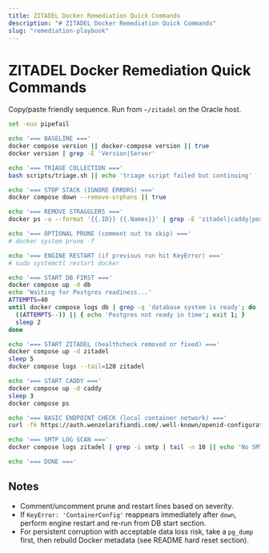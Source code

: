 ```yaml
---
title: ZITADEL Docker Remediation Quick Commands
description: "# ZITADEL Docker Remediation Quick Commands"
slug: "remediation-playbook"
---
```


# ZITADEL Docker Remediation Quick Commands

Copy/paste friendly sequence. Run from `~/zitadel` on the Oracle host.

```bash
set -euo pipefail

echo '=== BASELINE ==='
docker compose version || docker-compose version || true
docker version | grep -E 'Version|Server'

echo '=== TRIAGE COLLECTION ==='
bash scripts/triage.sh || echo 'triage script failed but continuing'

echo '=== STOP STACK (IGNORE ERRORS) ==='
docker compose down --remove-orphans || true

echo '=== REMOVE STRAGGLERS ==='
docker ps -a --format '{{.ID}} {{.Names}}' | grep -E 'zitadel|caddy|postgres|db' | awk '{print $1}' | xargs -r docker rm -f || true

echo '=== OPTIONAL PRUNE (comment out to skip) ==='
# docker system prune -f

echo '=== ENGINE RESTART (if previous run hit KeyError) ==='
# sudo systemctl restart docker

echo '=== START DB FIRST ==='
docker compose up -d db
echo 'Waiting for Postgres readiness...'
ATTEMPTS=40
until docker compose logs db | grep -q 'database system is ready'; do
  ((ATTEMPTS--)) || { echo 'Postgres not ready in time'; exit 1; }
  sleep 2
done

echo '=== START ZITADEL (healthcheck removed or fixed) ==='
docker compose up -d zitadel
sleep 5
docker compose logs --tail=120 zitadel

echo '=== START CADDY ==='
docker compose up -d caddy
sleep 3
docker compose ps

echo '=== BASIC ENDPOINT CHECK (local container network) ==='
curl -fk https://auth.wenzelarifiandi.com/.well-known/openid-configuration | head -c 400 || echo 'endpoint check failed (may rely on DNS / external routing)'

echo '=== SMTP LOG SCAN ==='
docker compose logs zitadel | grep -i smtp | tail -n 10 || echo 'No SMTP lines (may be fine)'

echo '=== DONE ==='
```

## Notes

- Comment/uncomment prune and restart lines based on severity.
- If `KeyError: 'ContainerConfig'` reappears immediately after `down`, perform engine restart and re-run from DB start section.
- For persistent corruption with acceptable data loss risk, take a `pg_dump` first, then rebuild Docker metadata (see README hard reset section).
